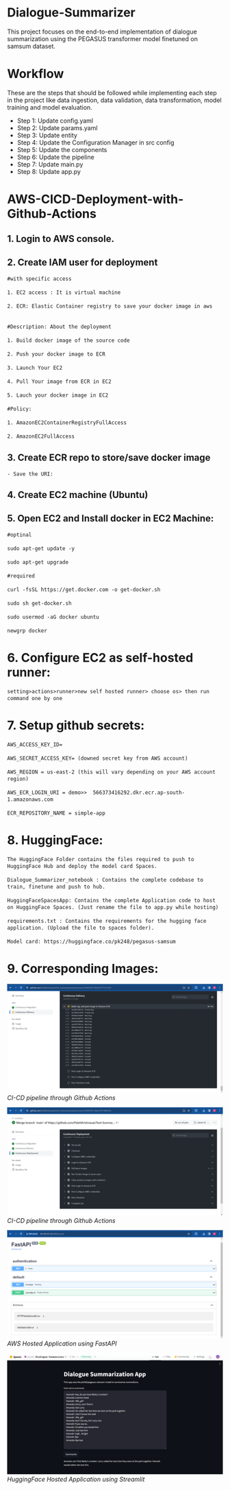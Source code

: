 # Dialogue-Summarizer

This project focuses on the end-to-end implementation of dialogue summarization using the PEGASUS transformer model finetuned on samsum dataset.

# Workflow

These are the steps that should be followed while implementing each step in the project like data ingestion, data validation, data transformation, model training and model evaluation.

- Step 1: Update config.yaml
- Step 2: Update params.yaml
- Step 3: Update entity
- Step 4: Update the Configuration Manager in src config
- Step 5: Update the components
- Step 6: Update the pipeline
- Step 7: Update main.py
- Step 8: Update app.py

# AWS-CICD-Deployment-with-Github-Actions

## 1. Login to AWS console.

## 2. Create IAM user for deployment

    #with specific access

    1. EC2 access : It is virtual machine

    2. ECR: Elastic Container registry to save your docker image in aws


    #Description: About the deployment

    1. Build docker image of the source code

    2. Push your docker image to ECR

    3. Launch Your EC2

    4. Pull Your image from ECR in EC2

    5. Lauch your docker image in EC2

    #Policy:

    1. AmazonEC2ContainerRegistryFullAccess

    2. AmazonEC2FullAccess

## 3. Create ECR repo to store/save docker image

    - Save the URI:

## 4. Create EC2 machine (Ubuntu)

## 5. Open EC2 and Install docker in EC2 Machine:

    #optinal

    sudo apt-get update -y

    sudo apt-get upgrade

    #required

    curl -fsSL https://get.docker.com -o get-docker.sh

    sudo sh get-docker.sh

    sudo usermod -aG docker ubuntu

    newgrp docker

# 6. Configure EC2 as self-hosted runner:

    setting>actions>runner>new self hosted runner> choose os> then run command one by one

# 7. Setup github secrets:

    AWS_ACCESS_KEY_ID=

    AWS_SECRET_ACCESS_KEY= (downed secret key from AWS account)

    AWS_REGION = us-east-2 (this will vary depending on your AWS account region)

    AWS_ECR_LOGIN_URI = demo>>  566373416292.dkr.ecr.ap-south-1.amazonaws.com

    ECR_REPOSITORY_NAME = simple-app

# 8. HuggingFace:

    The HuggingFace Folder contains the files required to push to HuggingFace Hub and deploy the model card Spaces.

    Dialogue_Summarizer_notebook : Contains the complete codebase to train, finetune and push to hub.

    HuggingFaceSpacesApp: Contains the complete Application code to host on HuggingFace Spaces. (Just rename the file to app.py while hosting)

    requirements.txt : Contains the requirements for the hugging face application. (Upload the file to spaces folder).

    Model card: https://huggingface.co/pk248/pegasus-samsum

# 9. Corresponding Images:

![Github Actions Deployement](/images/GithubActions_2.png)
_CI-CD pipeline through Github Actions_

![Github Actions Deployement completed](/images/GithubActions.png)
_CI-CD pipeline through Github Actions_

![AWS Hosted Application using FastAPI](/images/AWS_hosted.png)
_AWS Hosted Application using FastAPI_

![HuggingFace Hosted Application using Streamlit](/images/HuggingFaceSpacesDemoApp.png)
_HuggingFace Hosted Application using Streamlit_
